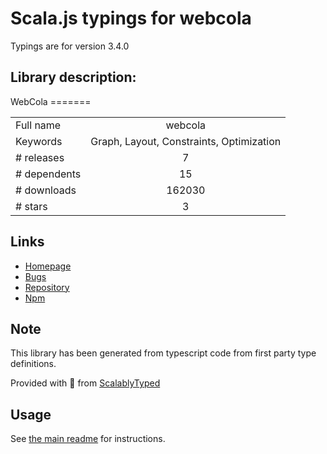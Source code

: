 
# Scala.js typings for webcola

Typings are for version 3.4.0

## Library description:
WebCola =======

|                    |                 |
| ------------------ | :-------------: |
| Full name          | webcola |
| Keywords           | Graph, Layout, Constraints, Optimization |
| # releases         | 7 |
| # dependents       | 15 |
| # downloads        | 162030 |
| # stars            | 3 |

## Links
- [Homepage](https://github.com/tgdwyer/WebCola)
- [Bugs](https://github.com/tgdwyer/WebCola/issues)
- [Repository](https://github.com/tgdwyer/WebCola)
- [Npm](https://www.npmjs.com/package/webcola)
    


## Note
This library has been generated from typescript code from first party type definitions.

Provided with :purple_heart: from [ScalablyTyped](https://github.com/oyvindberg/ScalablyTyped)

## Usage
See [the main readme](../../readme.md) for instructions.


